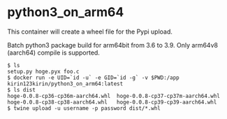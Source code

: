 # python3_on_arm64
This container will create a wheel file for the Pypi upload.

Batch python3 package build for arm64bit from 3.6 to 3.9.
Only arm64v8 (aarch64) compile is supported.

```shell
$ ls
setup.py hoge.pyx foo.c
$ docker run -e UID=`id -u` -e GID=`id -g` -v $PWD:/app kirin123kirin/python3_on_arm64:latest
$ ls dist
hoge-0.0.8-cp36-cp36m-aarch64.whl  hoge-0.0.8-cp37-cp37m-aarch64.whl
hoge-0.0.8-cp38-cp38-aarch64.whl   hoge-0.0.8-cp39-cp39-aarch64.whl
$ twine upload -u username -p password dist/*.whl
```
